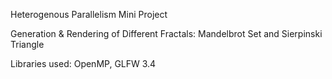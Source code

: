 Heterogenous Parallelism Mini Project

Generation & Rendering of Different Fractals: Mandelbrot Set and Sierpinski Triangle

Libraries used: OpenMP, GLFW 3.4
